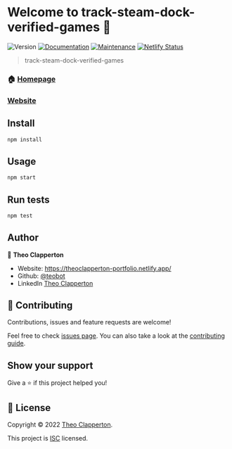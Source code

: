 # Welcome to track-steam-dock-verified-games 👋
![Version](https://img.shields.io/badge/version-0.5.0-blue.svg?cacheSeconds=2592000)
[![Documentation](https://img.shields.io/badge/documentation-yes-brightgreen.svg)](https://github.com/teobot/track-steam-dock-verified-games#readme)
[![Maintenance](https://img.shields.io/badge/Maintained%3F-yes-green.svg)](https://github.com/teobot/track-steam-dock-verified-games/graphs/commit-activity)
[![Netlify Status](https://api.netlify.com/api/v1/badges/92b7f450-85b3-47b2-92a8-05536e066ebd/deploy-status)](https://app.netlify.com/sites/track-deck-verified-games/deploys)

> track-steam-dock-verified-games

### 🏠 [Homepage](https://github.com/teobot/track-steam-dock-verified-games#readme)
### [Website](https://track-deck-verified-games.netlify.app/)

## Install

```sh
npm install
```

## Usage

```sh
npm start
```

## Run tests

```sh
npm test
```

## Author

👤 **Theo Clapperton**

* Website: https://theoclapperton-portfolio.netlify.app/
* Github: [@teobot](https://github.com/teobot)
* LinkedIn [Theo Clapperton](https://www.linkedin.com/in/theoclapperton/)

## 🤝 Contributing

Contributions, issues and feature requests are welcome!

Feel free to check [issues page](https://github.com/teobot/track-steam-dock-verified-games/issues). You can also take a look at the [contributing guide](https://github.com/teobot/track-steam-dock-verified-games/blob/master/CONTRIBUTING.md).

## Show your support

Give a ⭐️ if this project helped you!


## 📝 License

Copyright © 2022 [Theo Clapperton](https://github.com/teobot).

This project is [ISC](https://github.com/teobot/track-steam-dock-verified-games/blob/master/LICENSE) licensed.
